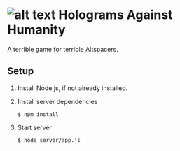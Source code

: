 ![alt text](https://github.com/falkrons/HaH/blob/master/HaH_icon.jpg "Holograms Against Humanity")
Holograms Against Humanity
==========================

A terrible game for terrible Altspacers.


Setup
-----

1. Install Node.js, if not already installed.

2. Install server dependencies
	```
	$ npm install
	```

3. Start server
	```
	$ node server/app.js
	```
